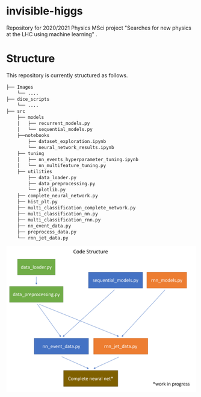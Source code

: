# invisible-higgs
Repository for 2020/2021 Physics MSci project "Searches for new physics at the LHC using machine learning" .

# Structure
This repository is currently structured as follows.

    ├── Images
        └── ....
    ├── dice_scripts
        └── ....
    ├── src            
        ├── models   
        │   ├── recurrent_models.py
        │   └── sequential_models.py
        ├──notebooks
            ├── dataset_exploration.ipynb
            └── neural_network_results.ipynb
        ├── tuning 
        │   ├── nn_events_hyperparameter_tuning.ipynb
        │   └── nn_multifeature_tuning.py
        ├── utilities   
            ├── data_loader.py
            ├── data_preprocessing.py
            └── plotlib.py
        ├── complete_neural_network.py
        ├── hist_plt.py
        ├── multi_classification_complete_network.py
        ├── multi_classification_nn.py
        ├── multi_classification_rnn.py
        ├── nn_event_data.py
        ├── preprocess_data.py
        └── rnn_jet_data.py
    
<img src="./Images/code_structure_3.png" alt="drawing" width="600"/>
